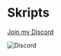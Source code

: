 # Skripts

[Join my Discord](https://discord.gg/MyqR2Wc6sd)

![Discord](https://img.shields.io/discord/1312447525252497538?style=for-the-badge&label=discord.gg%2FMyqR2Wc6sd)
